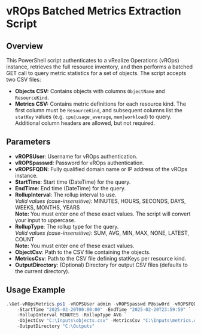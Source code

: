 # vROps Batched Metrics Extraction Script

## Overview

This PowerShell script authenticates to a vRealize Operations (vROps) instance, retrieves the full resource inventory,
and then performs a batched GET call to query metric statistics for a set of objects. The script accepts two CSV files:
- **Objects CSV:** Contains objects with columns `ObjectName` and `ResourceKind`.
- **Metrics CSV:** Contains metric definitions for each resource kind. The first column must be `ResourceKind`, and
  subsequent columns list the `statKey` values (e.g. `cpu|usage_average`, `mem|workload`) to query.  Additional column headers are allowed, but not required.

## Parameters

- **vROPSUser**: Username for vROps authentication.
- **vROPSpasswd**: Password for vROps authentication.
- **vROPSFQDN**: Fully qualified domain name or IP address of the vROps instance.
- **StartTime**: Start time (DateTime) for the query.
- **EndTime**: End time (DateTime) for the query.
- **RollupInterval**: The rollup interval to use.  
  *Valid values (case-insensitive):* MINUTES, HOURS, SECONDS, DAYS, WEEKS, MONTHS, YEARS  
  **Note:** You must enter one of these exact values. The script will convert your input to uppercase.
- **RollupType**: The rollup type for the query.  
  *Valid values (case-insensitive):* SUM, AVG, MIN, MAX, NONE, LATEST, COUNT  
  **Note:** You must enter one of these exact values.
- **ObjectCsv**: Path to the CSV file containing the objects.
- **MetricsCsv**: Path to the CSV file defining statKeys per resource kind.
- **OutputDirectory**: (Optional) Directory for output CSV files (defaults to the current directory).

## Usage Example

```powershell
.\Get-vROpsMetrics.ps1 -vROPSUser admin -vROPSpasswd P@ssw0rd -vROPSFQDN operations.example.com `
    -StartTime "2025-02-20T00:00:00" -EndTime "2025-02-20T23:59:59" `
    -RollupInterval MINUTES -RollupType AVG `
    -ObjectCsv "C:\Inputs\objects.csv" -MetricsCsv "C:\Inputs\metrics.csv" `
    -OutputDirectory "C:\Outputs"
